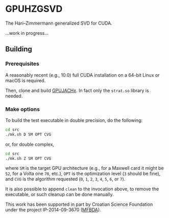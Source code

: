 # GPUHZGSVD
The Hari–Zimmermann generalized SVD for CUDA.

...work in progress...

## Building

### Prerequisites

A reasonably recent (e.g., 10.0) full CUDA installation on a 64-bit Linux or macOS is required.

Then, clone and build [GPUJACHx](https://github.com/venovako/GPUJACHx).
In fact only the ``strat.so`` library is needed.

### Make options

To build the test executable in double precision, do the following:
```bash
cd src
./mk.sh D SM OPT CVG
```
or, for double complex,
```bash
cd src
./mk.sh Z SM OPT CVG
```
where ``SM`` is the target GPU architecture (e.g., for a Maxwell card it might be ``52``, for a Volta one ``70``, etc.), ``OPT`` is the optimization level (``3`` should be fine), and ``CVG`` is the algorithm requested (``0``, ``1``, ``2``, ``3``, ``4``, ``5``, ``6``, or ``7``).

It is also possible to append ``clean`` to the invocation above, to remove the executable, or such cleanup can be done manually.

This work has been supported in part by Croatian Science Foundation under the project IP-2014-09-3670 ([MFBDA](https://web.math.pmf.unizg.hr/mfbda/)).

